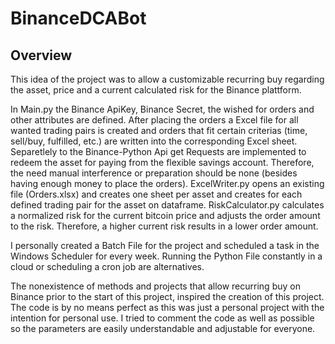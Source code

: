 # BinanceDCABot

## Overview

This idea of the project was to allow a customizable recurring buy regarding the asset, price and a current calculated risk for the Binance plattform. 

In Main.py the Binance ApiKey,  Binance Secret, the wished for orders and other attributes are defined. After placing the orders a Excel file for all wanted trading pairs is created and orders that fit certain criterias (time, sell/buy, fulfilled, etc.) are written into the corresponding Excel sheet. Separetlely to the Binance-Python Api get Requests are implemented to redeem the asset for paying from the flexible savings account. Therefore, the need manual interference or preparation should be none (besides having enough money to place the orders).
ExcelWriter.py opens an existing file (Orders.xlsx) and creates one sheet per asset and creates for each defined trading pair for the asset on dataframe.
RiskCalculator.py calculates a normalized risk for the current bitcoin price and adjusts the order amount to the risk. Therefore, a higher current risk results in a lower order amount.

I personally created a Batch File for the project and scheduled a task in the Windows Scheduler for every week. Running the Python File constantly in a cloud or scheduling a cron job are alternatives.

The nonexistence of methods and projects that allow recurring buy on Binance prior to the start of this project, inspired the creation of this project. The code is by no means perfect as this was just a personal project with the intention for personal use. I tried to comment the code as well as possible so the parameters are easily understandable and adjustable for everyone.






